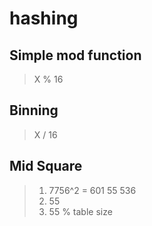 # hashing

## Simple mod function

> X % 16

## Binning 

> X / 16

## Mid Square

> 1. 7756^2 = 601 55 536
> 2. 55
> 3. 55 % table size
